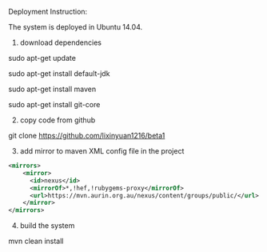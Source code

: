 Deployment Instruction:

The system is deployed in Ubuntu 14.04. 

1. download dependencies

sudo apt-get update

sudo apt-get install default-jdk

sudo apt-get install maven

sudo apt-get install git-core

2. copy code from github

git clone https://github.com/lixinyuan1216/beta1

3. add mirror to maven XML config file in the project
```xml
<mirrors>
    <mirror>
      <id>nexus</id>
      <mirrorOf>*,!hef,!rubygems-proxy</mirrorOf>
      <url>https://mvn.aurin.org.au/nexus/content/groups/public/</url>
    </mirror>
</mirrors>
```
4. build the system

mvn clean install
